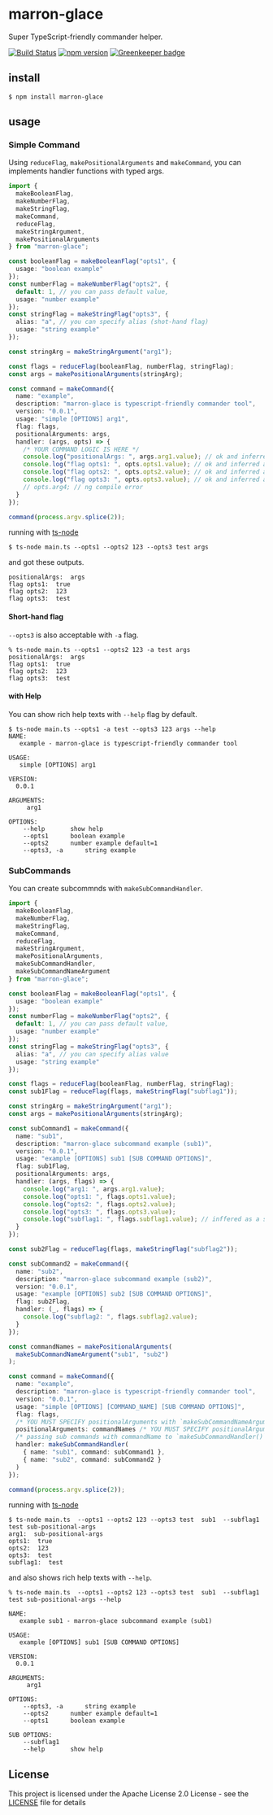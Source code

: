 # marron-glace

Super TypeScript-friendly commander helper.

[![Build Status](https://dev.azure.com/akito01070362/marron-glace/_apis/build/status/akito0107.marron-glace?branchName=master)](https://dev.azure.com/akito01070362/marron-glace/_build/latest?definitionId=4&branchName=master)
[![npm version](https://badge.fury.io/js/marron-glace.svg)](https://badge.fury.io/js/marron-glace) [![Greenkeeper badge](https://badges.greenkeeper.io/akito0107/marron-glace.svg)](https://greenkeeper.io/)

## install

```$xslt
$ npm install marron-glace
```

## usage

### Simple Command

Using `reduceFlag`, `makePositionalArguments` and `makeCommand`, you can implements handler functions with typed args.

```ts
import {
  makeBooleanFlag,
  makeNumberFlag,
  makeStringFlag,
  makeCommand,
  reduceFlag,
  makeStringArgument,
  makePositionalArguments
} from "marron-glace";

const booleanFlag = makeBooleanFlag("opts1", {
  usage: "boolean example"
});
const numberFlag = makeNumberFlag("opts2", {
  default: 1, // you can pass default value,
  usage: "number example"
});
const stringFlag = makeStringFlag("opts3", {
  alias: "a", // you can specify alias (shot-hand flag)
  usage: "string example"
});

const stringArg = makeStringArgument("arg1");

const flags = reduceFlag(booleanFlag, numberFlag, stringFlag);
const args = makePositionalArguments(stringArg);

const command = makeCommand({
  name: "example",
  description: "marron-glace is typescript-friendly commander tool",
  version: "0.0.1",
  usage: "simple [OPTIONS] arg1",
  flag: flags,
  positionalArguments: args,
  handler: (args, opts) => {
    /* YOUR COMMAND LOGIC IS HERE */
    console.log("positionalArgs: ", args.arg1.value); // ok and inferred as string type
    console.log("flag opts1: ", opts.opts1.value); // ok and inferred as boolean type
    console.log("flag opts2: ", opts.opts2.value); // ok and inferred as number type
    console.log("flag opts3: ", opts.opts3.value); // ok and inferred as string type
    // opts.arg4; // ng compile error
  }
});

command(process.argv.splice(2));
```

running with [ts-node](https://github.com/TypeStrong/ts-node)

```$xslt
$ ts-node main.ts --opts1 --opts2 123 --opts3 test args
```

and got these outputs.

```$xslt
positionalArgs:  args
flag opts1:  true
flag opts2:  123
flag opts3:  test
```

#### Short-hand flag

`--opts3` is also acceptable with `-a` flag.

```$xslt
% ts-node main.ts --opts1 --opts2 123 -a test args
positionalArgs:  args
flag opts1:  true
flag opts2:  123
flag opts3:  test
```

#### with Help

You can show rich help texts with `--help` flag by default.

```$xslt
$ ts-node main.ts --opts1 -a test --opts3 123 args --help
NAME:
   example - marron-glace is typescript-friendly commander tool

USAGE:
   simple [OPTIONS] arg1

VERSION:
  0.0.1

ARGUMENTS:
	 arg1

OPTIONS:
	--help  	 show help
	--opts1  	 boolean example
	--opts2  	 number example	default=1
	--opts3, -a  	 string example
```

### SubCommands

You can create subcommnds with `makeSubCommandHandler`.

```ts
import {
  makeBooleanFlag,
  makeNumberFlag,
  makeStringFlag,
  makeCommand,
  reduceFlag,
  makeStringArgument,
  makePositionalArguments,
  makeSubCommandHandler,
  makeSubCommandNameArgument
} from "marron-glace";

const booleanFlag = makeBooleanFlag("opts1", {
  usage: "boolean example"
});
const numberFlag = makeNumberFlag("opts2", {
  default: 1, // you can pass default value,
  usage: "number example"
});
const stringFlag = makeStringFlag("opts3", {
  alias: "a", // you can specify alias value
  usage: "string example"
});

const flags = reduceFlag(booleanFlag, numberFlag, stringFlag);
const sub1Flag = reduceFlag(flags, makeStringFlag("subflag1"));

const stringArg = makeStringArgument("arg1");
const args = makePositionalArguments(stringArg);

const subCommand1 = makeCommand({
  name: "sub1",
  description: "marron-glace subcommand example (sub1)",
  version: "0.0.1",
  usage: "example [OPTIONS] sub1 [SUB COMMAND OPTIONS]",
  flag: sub1Flag,
  positionalArguments: args,
  handler: (args, flags) => {
    console.log("arg1: ", args.arg1.value);
    console.log("opts1: ", flags.opts1.value);
    console.log("opts2: ", flags.opts2.value);
    console.log("opts3: ", flags.opts3.value);
    console.log("subflag1: ", flags.subflag1.value); // inffered as a string type
  }
});

const sub2Flag = reduceFlag(flags, makeStringFlag("subflag2"));

const subCommand2 = makeCommand({
  name: "sub2",
  description: "marron-glace subcommand example (sub2)",
  version: "0.0.1",
  usage: "example [OPTIONS] sub2 [SUB COMMAND OPTIONS]",
  flag: sub2Flag,
  handler: (_, flags) => {
    console.log("subflag2: ", flags.subflag2.value);
  }
});

const commandNames = makePositionalArguments(
  makeSubCommandNameArgument("sub1", "sub2")
);

const command = makeCommand({
  name: "example",
  description: "marron-glace is typescript-friendly commander tool",
  version: "0.0.1",
  usage: "simple [OPTIONS] [COMMAND_NAME] [SUB COMMAND OPTIONS]",
  flag: flags,
  /* YOU MUST SPECIFY positionalArguments with `makeSubCommandNameArgument` */
  positionalArguments: commandNames /* YOU MUST SPECIFY positionalArguments with `makeSubCommandNameArgument` */,
  /* passing sub commands with commandName to `makeSubCommandHandler()` */
  handler: makeSubCommandHandler(
    { name: "sub1", command: subCommand1 },
    { name: "sub2", command: subCommand2 }
  )
});

command(process.argv.splice(2));
```

running with [ts-node](https://github.com/TypeStrong/ts-node)

```
$ ts-node main.ts  --opts1 --opts2 123 --opts3 test  sub1  --subflag1 test sub-positional-args
arg1:  sub-positional-args
opts1:  true
opts2:  123
opts3:  test
subflag1:  test
```

and also shows rich help texts with `--help`.

```$xslt
% ts-node main.ts  --opts1 --opts2 123 --opts3 test  sub1  --subflag1 test sub-positional-args --help

NAME:
   example sub1 - marron-glace subcommand example (sub1)

USAGE:
   example [OPTIONS] sub1 [SUB COMMAND OPTIONS]

VERSION:
  0.0.1

ARGUMENTS:
	 arg1

OPTIONS:
	--opts3, -a  	 string example
	--opts2  	 number example	default=1
	--opts1  	 boolean example

SUB OPTIONS:
	--subflag1
	--help  	 show help
```

## License

This project is licensed under the Apache License 2.0 License - see the [LICENSE](LICENSE) file for details
